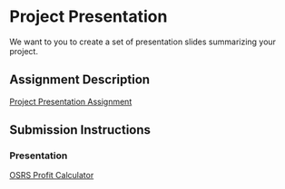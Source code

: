 # Project Presentation
We want to you to create a set of presentation slides summarizing your project.

## Assignment Description
[Project Presentation Assignment](https://education.launchcode.org/liftoff/assignments/project-presentation/)

## Submission Instructions

### Presentation
[OSRS Profit Calculator](https://github.com/JSchober93/liftoff-assignments/blob/master/P6-Project_Presentation/OSRS%20Profit%20Calculator.pdf)
